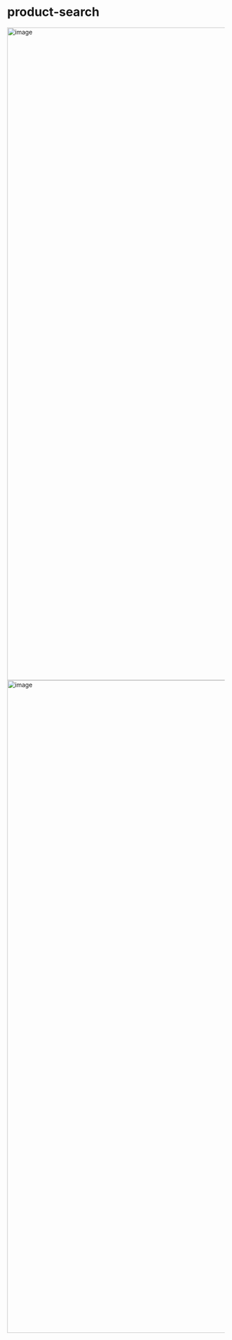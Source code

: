 # product-search

<img width="1512" alt="image" src="https://github.com/user-attachments/assets/c7682ff7-9353-4d2d-afb1-c67b4bfa403b" />

<img width="1512" alt="image" src="https://github.com/user-attachments/assets/3af0a58d-3538-4825-9cf0-1c1e52c56bcd" />


